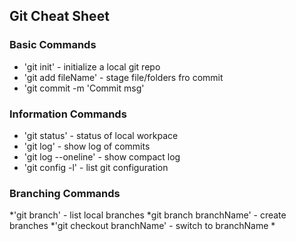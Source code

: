 ## Git Cheat Sheet
### Basic Commands

* 'git init' - initialize a local git repo
* 'git add fileName' - stage file/folders fro commit
* 'git commit -m 'Commit msg'



### Information Commands
* 'git status' - status of local workpace
* 'git log' - show log of commits
* 'git log --oneline' - show compact log
* 'git config -l' - list git configuration

### Branching Commands
*'git branch' - list local branches
*git branch branchName' - create branches
*'git checkout branchName' - switch to branchName
*
###
